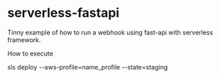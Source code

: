 # serverless-fastapi
Tinny example of how to run a webhook using fast-api with serverless framework.


How to execute

sls deploy --aws-profile=name_profile --state=staging